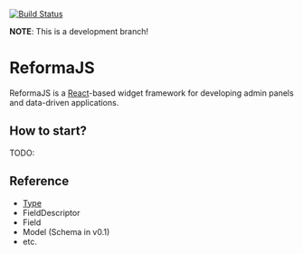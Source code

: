 [![Build Status](https://travis-ci.com/dimakura/reforma.svg?branch=master)](https://travis-ci.com/dimakura/reforma)

**NOTE**: This is a development branch!

# ReformaJS

ReformaJS is a [React](https://reactjs.org/)-based widget framework for developing admin panels and data-driven applications.

## How to start?

TODO:

## Reference

- [Type](./docs/type.md)
- FieldDescriptor
- Field
- Model (Schema in v0.1)
- etc.
